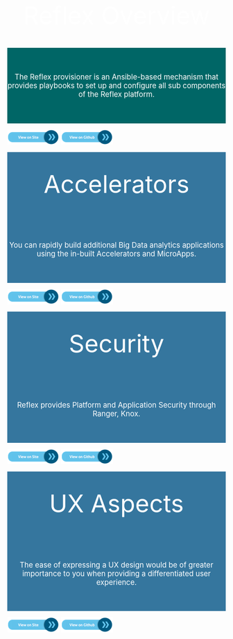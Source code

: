 <div style="background-color:linear-gradient(to right, rgba(255,0,0,0), rgba(255,0,0,1)); text-align:center; vertical-align: middle; padding:40px 0; font-size: 4em; color:white;">Reflex Overview</div>

<div style="background-color:rgb(0,102,102); text-align:center; vertical-align: middle; padding:40px 0; font-size: 1.2em; color:white;">

The Reflex provisioner is an Ansible-based mechanism that provides playbooks to set up and configure all sub components of the Reflex platform.</div>

[![button](docs/click-here-button.png)](https://guavusreflexplatform.gitbook.io/reflex-platform-overview/) [![button](docs/click-here-github.png)](https://github.com/abhilasha-garg-guavus/reflexPlatformOverview)

<div style="background-color:rgb(53,118,158); text-align:center; vertical-align: middle; padding:40px 0; font-size: 4em; color:white;">Accelerators</div>

<div style="background-color:rgb(53,118,158); text-align:center; vertical-align: middle; padding:40px 0; font-size: 1.2em; color:white;">


You can rapidly build additional Big Data analytics applications using the in-built Accelerators and MicroApps.</div>

[![button](docs/click-here-button.png)](https://guavusreflexplatform.gitbook.io/reflex-platform-accelerators/) [![button](docs/click-here-github.png)](https://github.com/abhilasha-garg-guavus/reflexPlatformAccelerators)


<div style="background-color:rgb(53,118,158); text-align:center; vertical-align: middle; padding:40px 0; font-size: 4em; color:white;">Security </div>

<div style="background-color:rgb(53,118,158); text-align:center; vertical-align: middle; padding:40px 0; font-size: 1.2em; color:white;">


Reflex provides Platform and Application Security through Ranger, Knox.
</div>

[![button](docs/click-here-button.png)](https://guavusreflexplatform.gitbook.io/security/) [![button](docs/click-here-github.png)](https://github.com/abhilasha-garg-guavus/ReflexSecurity)


<div style="background-color:rgb(53,118,158); text-align:center; vertical-align: middle; padding:40px 0; font-size: 4em; color:white;">UX Aspects</div>

<div style="background-color:rgb(53,118,158); text-align:center; vertical-align: middle; padding:40px 0; font-size: 1.2em; color:white;">

The ease of expressing a UX design would be of greater importance to you when providing a differentiated user experience.
</div>

[![button](docs/click-here-button.png)](https://guavusreflexplatform.gitbook.io/ux/) [![button](docs/click-here-github.png)](https://github.com/abhilasha-garg-guavus/UX)
